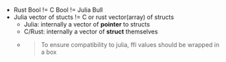 - Rust Bool != C Bool != Julia Bull
- Julia vector of stucts != C or rust vector(array) of structs
    - Julia: internally a vector of **pointer** to structs
    - C/Rust: internally a vector of **struct** themselves
  - > To ensure compatibility to julia, ffi values should be wrapped in a box
